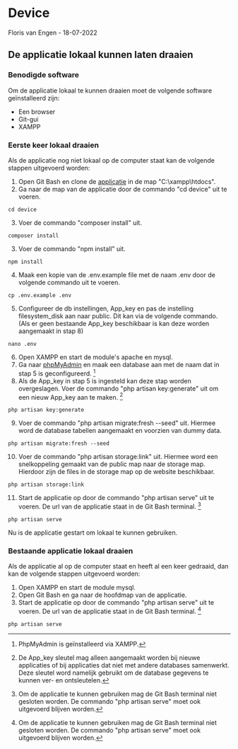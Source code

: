 # Device

Floris van Engen - 18-07-2022

## De applicatie lokaal kunnen laten draaien

### Benodigde software

Om de applicatie lokaal te kunnen draaien moet de volgende software geïnstalleerd zijn:

- Een browser
- Git-gui
- XAMPP

### Eerste keer lokaal draaien

Als de applicatie nog niet lokaal op de computer staat kan de volgende stappen uitgevoerd worden:

1. Open Git Bash en clone de [applicatie](https://github.com/FlorisvanEngen/device) in de map "C:\xampp\htdocs".
2. Ga naar de map van de applicatie door de commando "cd device" uit te voeren.

```text
cd device
```

3. Voer de commando "composer install" uit.

```text
composer install
```

3. Voer de commando "npm install" uit.

```text
npm install
```

4. Maak een kopie van de .env.example file met de naam .env door de volgende commando uit te voeren.

```text
cp .env.example .env
```

5. Configureer de db instellingen, App_key en pas de instelling filesystem_disk aan naar public. Dit kan via de volgende
   commando. (Als er geen bestaande App_key beschikbaar is kan deze worden aangemaakt in stap 8)

```text
nano .env
```

6. Open XAMPP en start de module's apache en mysql.
7. Ga naar [phpMyAdmin](http://localhost/phpmyadmin/index.php) en maak een database aan met de naam dat in stap 5 is
   geconfigureerd. [^1]
8. Als de App_key in stap 5 is ingesteld kan deze stap worden overgeslagen. Voer de commando "php artisan key:generate"
   uit om een nieuw App_key aan te maken. [^2]

```text
php artisan key:generate
```

9. Voer de commando "php artisan migrate:fresh --seed" uit. Hiermee word de database tabellen aangemaakt en voorzien van
   dummy data.

```text
php artisan migrate:fresh --seed
```

10. Voer de commando "php artisan storage:link" uit. Hiermee word een snelkoppeling gemaakt van de public map naar de
    storage map. Hierdoor zijn de files in de storage map op de website beschikbaar.

```text
php artisan storage:link
```

11. Start de applicatie op door de commando "php artisan serve" uit te voeren. De url van de applicatie staat in de
    Git Bash terminal. [^3]

```text
php artisan serve
```

Nu is de applicatie gestart om lokaal te kunnen gebruiken.

### Bestaande applicatie lokaal draaien

Als de applicatie al op de computer staat en heeft al een keer gedraaid, dan kan de volgende stappen uitgevoerd worden:

1. Open XAMPP en start de module mysql.
2. Open Git Bash en ga naar de hoofdmap van de applicatie.
3. Start de applicatie op door de commando "php artisan serve" uit te voeren. De url van de applicatie staat in de
   Git Bash terminal. [^3]

```text
php artisan serve
```

[^1]: PhpMyAdmin is geïnstalleerd via XAMPP.

[^2]: De App_key sleutel mag alleen aangemaakt worden bij nieuwe applicaties of bij applicaties dat niet met andere
databases samenwerkt. Deze sleutel word namelijk gebruikt om de database gegevens te kunnen ver- en ontsleutelen.

[^3]: Om de applicatie te kunnen gebruiken mag de Git Bash terminal niet gesloten worden. De commando "php artisan
serve" moet ook uitgevoerd blijven worden. 
